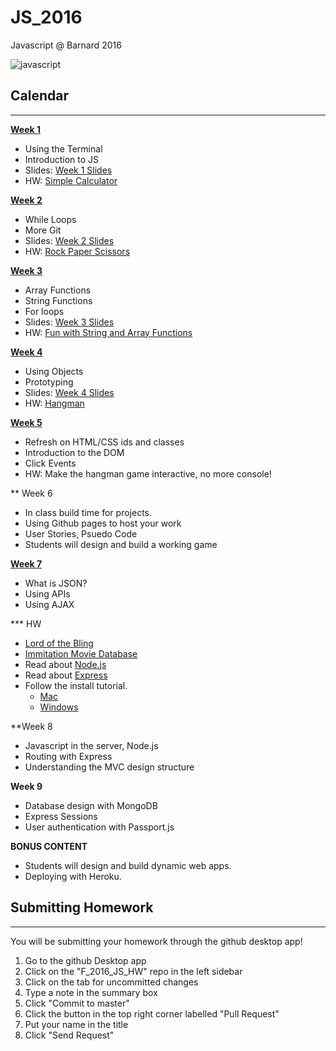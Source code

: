 # JS_2016
Javascript @ Barnard 2016 

![javascript](http://jpsierens.com/wp-content/uploads/2015/11/JavaScript-Logo.jpg)

## Calendar
------
**[Week 1](https://github.com/awdriggs-js/Spring_2016/tree/master/week1)**
- Using the Terminal
- Introduction to JS
- Slides: [Week 1 Slides](https://docs.google.com/presentation/d/1OmX5iGvFmtREDT0eR74hJqGY2qUztX-gLUmn3_mrXh0/edit?usp=sharing)
- HW: [Simple Calculator](https://github.com/ADDA-js/F_2016_JS_HW/tree/master/w1-myCalc)

**[Week 2](https://github.com/awdriggs-js/Spring_2016/tree/master/week2)**
- While Loops
- More Git
- Slides: [Week 2 Slides](https://docs.google.com/presentation/d/1SZaqrfD1nBfnI1vjNHiPL1JKQVxp3Np_2nBGnIB5kWU/edit?usp=sharing)
- HW: [Rock Paper Scissors](https://github.com/ADDA-js/F_2016_JS_HW/tree/master/w2-rockpaperscissors)

**[Week 3](https://github.com/awdriggs-js/Spring_2016/tree/master/week3)**
- Array Functions
- String Functions
- For loops
- Slides: [Week 3 Slides](https://docs.google.com/presentation/d/14iFl7KczbFn3Wj2pagHldpgxuehngpjmXy289TfQzSw/edit?usp=sharing)
- HW: [Fun with String and Array Functions](https://github.com/ADDA-js/F_2016_JS_HW/tree/master/w3-strings-arrays)

**[Week 4](https://github.com/awdriggs-js/Spring_2016/tree/master/week4)**
- Using Objects
- Prototyping
- Slides: [Week 4 Slides](https://docs.google.com/presentation/d/1D_BrpPHXbJOaPOZOPcbrFDbq8ks9dPYXCOVLhijkWBc/edit?usp=sharing)
- HW: [Hangman](https://github.com/ADDA-js/F_2016_JS_HW/tree/master/w4-hangman)

**[Week 5](https://github.com/awdriggs-js/Spring_2016/tree/master/week5)**
- Refresh on HTML/CSS ids and classes
- Introduction to the DOM
- Click Events
- HW: Make the hangman game interactive, no more console!

** Week 6
- In class build time for projects.
- Using Github pages to host your work
- User Stories, Psuedo Code
- Students will design and build a working game

**[Week 7](https://github.com/awdriggs-js/Spring_2016/tree/master/week7)**
- What is JSON?
- Using APIs
- Using AJAX

*** HW
- [Lord of the Bling](https://classroom.github.com/assignment-invitations/f121308f1af11f36bf64c87c8f0219f2)
- [Immitation Movie Database](https://classroom.github.com/assignment-invitations/e3e21f0b37f42d68cd37c3ca1c15ab96)
- Read about [Node.js](http://eloquentjavascript.net/20_node.html)
- Read about [Express](http://code.tutsplus.com/tutorials/introduction-to-express--net-33367)
- Follow the install tutorial.
	+ [Mac](https://changelog.com/install-node-js-with-homebrew-on-os-x/)
	+ [Windows](http://blog.teamtreehouse.com/install-node-js-npm-windows)

**Week 8
- Javascript in the server, Node.js
- Routing with Express
- Understanding the MVC design structure

**Week 9**
- Database design with MongoDB
- Express Sessions
- User authentication with Passport.js

**BONUS CONTENT**
- Students will design and build dynamic web apps.
- Deploying with Heroku.


## Submitting Homework
------
You will be submitting your homework through the github desktop app!
  1. Go to the github Desktop app
  2. Click on the "F_2016_JS_HW" repo in the left sidebar
  3. Click on the tab for uncommitted changes
  4. Type a note in the summary box
  5. Click "Commit to master"
  6. Click the button in the top right corner labelled "Pull Request"
  7. Put your name in the title
  8. Click "Send Request"
